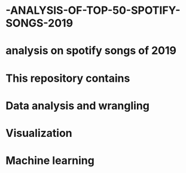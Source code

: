 # -ANALYSIS-OF-TOP-50-SPOTIFY-SONGS-2019
#  analysis on spotify songs of  2019
#  This repository contains 
#  Data analysis and wrangling
#  Visualization
#  Machine learning
